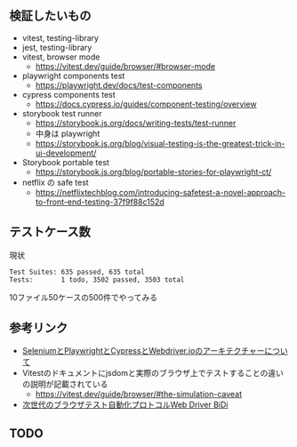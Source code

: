 ## 検証したいもの

- vitest, testing-library
- jest, testing-library
- vitest, browser mode
  - https://vitest.dev/guide/browser/#browser-mode
- playwright components test
  - https://playwright.dev/docs/test-components
- cypress components test
  - https://docs.cypress.io/guides/component-testing/overview
- storybook test runner
  - https://storybook.js.org/docs/writing-tests/test-runner
  - 中身は playwright
  - https://storybook.js.org/blog/visual-testing-is-the-greatest-trick-in-ui-development/
- Storybook portable test
  - https://storybook.js.org/blog/portable-stories-for-playwright-ct/
- netflix の safe test
  - https://netflixtechblog.com/introducing-safetest-a-novel-approach-to-front-end-testing-37f9f88c152d

## テストケース数

現状

```
Test Suites: 635 passed, 635 total
Tests:       1 todo, 3502 passed, 3503 total
```

10ファイル50ケースの500件でやってみる

## 参考リンク

- [SeleniumとPlaywrightとCypressとWebdriver.ioのアーキテクチャーについて](https://zenn.dev/taku_nakagawa/articles/665048ada0ec58)
- Vitestのドキュメントにjsdomと実際のブラウザ上でテストすることの違いの説明が記載されている
  - https://vitest.dev/guide/browser/#the-simulation-caveat
- [次世代のブラウザテスト自動化プロトコルWeb Driver BiDi](https://zenn.dev/togami2864/articles/65af759b4a34f6)

## TODO
